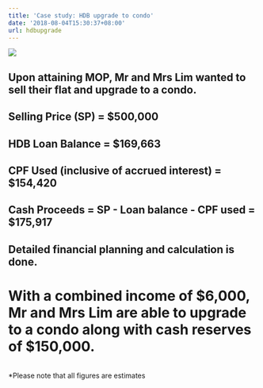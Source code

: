 ```yaml
---
title: 'Case study: HDB upgrade to condo'
date: '2018-08-04T15:30:37+08:00'
url: hdbupgrade
---
```

![](/img/new-piktochart_31692592.png)

## Upon attaining MOP, Mr and Mrs Lim wanted to sell their flat and upgrade to a condo.

## Selling Price (SP) = $500,000

## HDB Loan Balance = $169,663

## CPF Used (inclusive of accrued interest) = $154,420

## Cash Proceeds = SP - Loan balance - CPF used = $175,917

## Detailed financial planning and calculation is done.

# With a combined income of $6,000, Mr and Mrs Lim are able to upgrade to a condo along with cash reserves of $150,000. 

![]()

\*Please note that all figures are estimates
